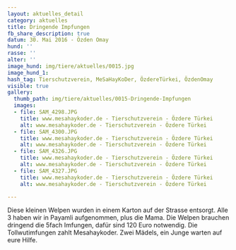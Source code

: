 ```yaml
---
layout: aktuelles_detail
category: aktuelles
title: Dringende Impfungen
fb_share_description: true
datum: 30. Mai 2016 - Özden Omay
hund: ''
rasse: ''
alter: ''
image_hund: img/tiere/aktuelles/0015.jpg
image_hund_1:
hash_tag: Tierschutzverein, MeSaHayKoDer, ÖzdereTürkei, ÖzdenOmay
visible: true
gallery:
  thumb_path: img/tiere/aktuelles/0015-Dringende-Impfungen
  images:
  - file: SAM_4298.JPG
    title: www.mesahaykoder.de - Tierschutzverein - Özdere Türkei
    alt: www.mesahaykoder.de - Tierschutzverein - Özdere Türkei
  - file: SAM_4300.JPG
    title: www.mesahaykoder.de - Tierschutzverein - Özdere Türkei
    alt: www.mesahaykoder.de - Tierschutzverein - Özdere Türkei
  - file: SAM_4326.JPG
    title: www.mesahaykoder.de - Tierschutzverein - Özdere Türkei
    alt: www.mesahaykoder.de - Tierschutzverein - Özdere Türkei
  - file: SAM_4327.JPG
    title: www.mesahaykoder.de - Tierschutzverein - Özdere Türkei
    alt: www.mesahaykoder.de - Tierschutzverein - Özdere Türkei

---
```


Diese kleinen Welpen wurden in einem Karton auf der Strasse entsorgt.
Alle 3 haben wir in Payamli aufgenommen, plus die Mama.
Die Welpen brauchen dringend die 5fach Imfungen, dafür sind 120 Euro notwendig. Die Tollwutimfungen zahlt Mesahaykoder.
Zwei Mädels, ein Junge warten auf eure Hilfe.
